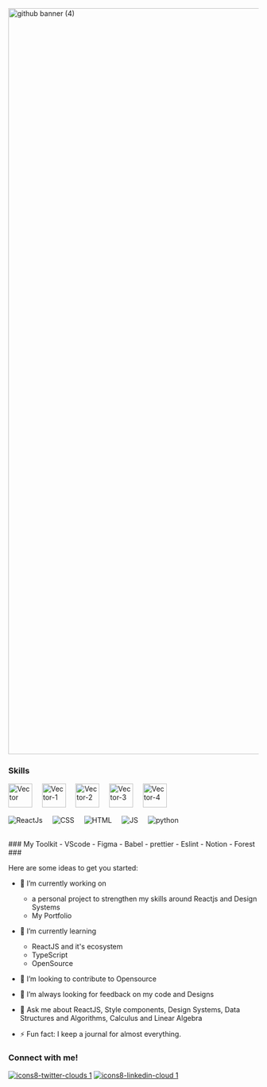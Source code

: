 
<img width="1500" alt="github banner (4)" src="https://user-images.githubusercontent.com/47380034/148188002-c51b87f3-a417-4f1a-9c2d-cae3a18b145b.png">


### Skills

<img width="48" alt="Vector" src="https://user-images.githubusercontent.com/47380034/148200431-2242e8de-79c2-47ee-9be7-66db3742ba1d.png"> &nbsp; &nbsp;
<img width="48" alt="Vector-1" src="https://user-images.githubusercontent.com/47380034/148200439-71f3c964-d38b-4c42-bb42-efb262c96cde.png"> &nbsp; &nbsp;
<img width="48" alt="Vector-2" src="https://user-images.githubusercontent.com/47380034/148200441-f85f0188-9473-4922-b53a-0b6b862e1110.png"> &nbsp; &nbsp;
<img width="48" alt="Vector-3" src="https://user-images.githubusercontent.com/47380034/148200446-0eab25d2-70ee-46df-9896-936c020233aa.png"> &nbsp; &nbsp;
<img width="48" alt="Vector-4" src="https://user-images.githubusercontent.com/47380034/148200448-6affc60f-2014-41ed-bbdf-db5a17724f55.png"> &nbsp; &nbsp;


![ReactJs](https://user-images.githubusercontent.com/47380034/148198693-7b403d1e-abbf-4df9-870d-9913260b0f8c.png) &nbsp; &nbsp;
![CSS](https://user-images.githubusercontent.com/47380034/148198704-c412057f-1f61-4db1-9b2b-b21a388d5123.png) &nbsp; &nbsp;
![HTML](https://user-images.githubusercontent.com/47380034/148198705-976bec8a-0fa0-4264-864e-3b7ac1b0ba93.png) &nbsp; &nbsp;
![JS](https://user-images.githubusercontent.com/47380034/148198712-a462e45d-60a0-4f55-82a6-6bb259e96bed.png) &nbsp; &nbsp;
![python](https://user-images.githubusercontent.com/47380034/148198702-b843eab3-378d-4e52-a5f5-8a38307dfe4b.png) &nbsp; &nbsp; 


</br>
### My Toolkit
- VScode
- Figma
- Babel
- prettier
- Eslint
- Notion
- Forest




</br>
### 

Here are some ideas to get you started:

- 🔭 I’m currently working on 
  - a personal project to strengthen my skills around Reactjs and Design Systems
  - My Portfolio

- 🌱 I’m currently learning 
  - ReactJS and it's ecosystem
  - TypeScript
  - OpenSource

- 👯 I’m looking to contribute to Opensource

- 🤔 I’m always looking for feedback on my code and Designs

- 💬 Ask me about ReactJS, Style components, Design Systems, Data Structures and Algorithms, Calculus and Linear Algebra

- ⚡ Fun fact: I keep a journal for almost everything. 


### Connect with me!
[![icons8-twitter-clouds 1](https://user-images.githubusercontent.com/47380034/148194897-05eb59ae-ecdf-4519-8bee-37088aae8281.png)]()
[![icons8-linkedin-cloud 1](https://user-images.githubusercontent.com/47380034/148194895-80a9053f-9a9c-40c3-b7ee-70d4852e638a.png)](https://www.linkedin.com/in/nisha-chauhan-31197b17b/)
